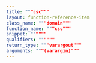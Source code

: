 ```yaml
---
title: """csc"""
layout: function-reference-item
class_name: """domain"""
function_name: """csc"""
snippet: """"""
qualifiers: """"""
return_type: """varargout"""
arguments: """(varargin)"""
---
```


